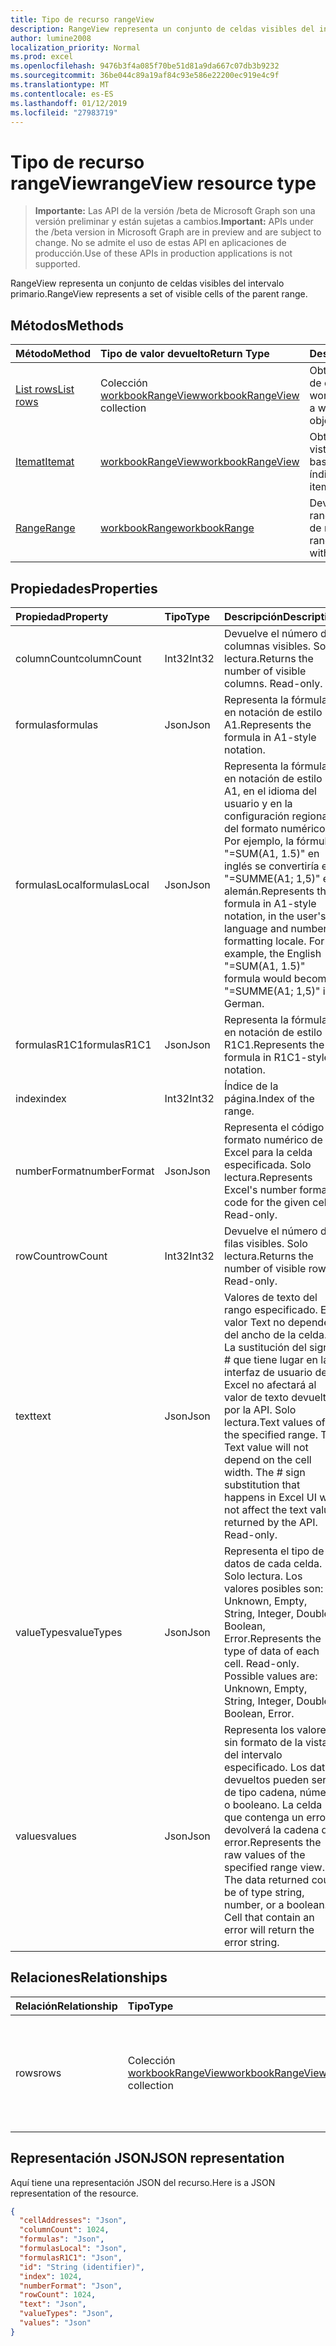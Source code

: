 ```yaml
---
title: Tipo de recurso rangeView
description: RangeView representa un conjunto de celdas visibles del intervalo primario.
author: lumine2008
localization_priority: Normal
ms.prod: excel
ms.openlocfilehash: 9476b3f4a085f70be51d81a9da667c07db3b9232
ms.sourcegitcommit: 36be044c89a19af84c93e586e22200ec919e4c9f
ms.translationtype: MT
ms.contentlocale: es-ES
ms.lasthandoff: 01/12/2019
ms.locfileid: "27983719"
---
```

# <a name="rangeview-resource-type"></a><span data-ttu-id="b6c66-103">Tipo de recurso rangeView</span><span class="sxs-lookup"><span data-stu-id="b6c66-103">rangeView resource type</span></span>

> <span data-ttu-id="b6c66-104">**Importante:** Las API de la versión /beta de Microsoft Graph son una versión preliminar y están sujetas a cambios.</span><span class="sxs-lookup"><span data-stu-id="b6c66-104">**Important:** APIs under the /beta version in Microsoft Graph are in preview and are subject to change.</span></span> <span data-ttu-id="b6c66-105">No se admite el uso de estas API en aplicaciones de producción.</span><span class="sxs-lookup"><span data-stu-id="b6c66-105">Use of these APIs in production applications is not supported.</span></span>

<span data-ttu-id="b6c66-106">RangeView representa un conjunto de celdas visibles del intervalo primario.</span><span class="sxs-lookup"><span data-stu-id="b6c66-106">RangeView represents a set of visible cells of the parent range.</span></span>

## <a name="methods"></a><span data-ttu-id="b6c66-107">Métodos</span><span class="sxs-lookup"><span data-stu-id="b6c66-107">Methods</span></span>

| <span data-ttu-id="b6c66-108">Método</span><span class="sxs-lookup"><span data-stu-id="b6c66-108">Method</span></span>           | <span data-ttu-id="b6c66-109">Tipo de valor devuelto</span><span class="sxs-lookup"><span data-stu-id="b6c66-109">Return Type</span></span>    |<span data-ttu-id="b6c66-110">Descripción</span><span class="sxs-lookup"><span data-stu-id="b6c66-110">Description</span></span>|
|:---------------|:--------|:----------|
|[<span data-ttu-id="b6c66-111">List rows</span><span class="sxs-lookup"><span data-stu-id="b6c66-111">List rows</span></span>](../api/workbookrangeview-list-rows.md) |<span data-ttu-id="b6c66-112">Colección [workbookRangeView](workbookrangeview.md)</span><span class="sxs-lookup"><span data-stu-id="b6c66-112">[workbookRangeView](workbookrangeview.md) collection</span></span>| <span data-ttu-id="b6c66-113">Obtenga una colección de objetos workbookRangeView.</span><span class="sxs-lookup"><span data-stu-id="b6c66-113">Get a workbookRangeView object collection.</span></span>|
|[<span data-ttu-id="b6c66-114">Itemat</span><span class="sxs-lookup"><span data-stu-id="b6c66-114">Itemat</span></span>](../api/workbookrangeview-itemat.md)|[<span data-ttu-id="b6c66-115">workbookRangeView</span><span class="sxs-lookup"><span data-stu-id="b6c66-115">workbookRangeView</span></span>](workbookrangeview.md)|<span data-ttu-id="b6c66-116">Obtengaun elemento de vista de rango basándose en el índice.</span><span class="sxs-lookup"><span data-stu-id="b6c66-116">Get a range view item based in index.</span></span>|
|[<span data-ttu-id="b6c66-117">Range</span><span class="sxs-lookup"><span data-stu-id="b6c66-117">Range</span></span>](../api/workbookrangeview-range.md)|[<span data-ttu-id="b6c66-118">workbookRange</span><span class="sxs-lookup"><span data-stu-id="b6c66-118">workbookRange</span></span>](range.md)|<span data-ttu-id="b6c66-119">Devuelve el objeto de rango asociado a la vista de rango.</span><span class="sxs-lookup"><span data-stu-id="b6c66-119">Return the range object associated with the range view</span></span>|

## <a name="properties"></a><span data-ttu-id="b6c66-120">Propiedades</span><span class="sxs-lookup"><span data-stu-id="b6c66-120">Properties</span></span>
| <span data-ttu-id="b6c66-121">Propiedad</span><span class="sxs-lookup"><span data-stu-id="b6c66-121">Property</span></span>     | <span data-ttu-id="b6c66-122">Tipo</span><span class="sxs-lookup"><span data-stu-id="b6c66-122">Type</span></span>   |<span data-ttu-id="b6c66-123">Descripción</span><span class="sxs-lookup"><span data-stu-id="b6c66-123">Description</span></span>|
|:---------------|:--------|:----------|
|<span data-ttu-id="b6c66-124">columnCount</span><span class="sxs-lookup"><span data-stu-id="b6c66-124">columnCount</span></span>|<span data-ttu-id="b6c66-125">Int32</span><span class="sxs-lookup"><span data-stu-id="b6c66-125">Int32</span></span>|<span data-ttu-id="b6c66-p102">Devuelve el número de columnas visibles. Solo lectura.</span><span class="sxs-lookup"><span data-stu-id="b6c66-p102">Returns the number of visible columns. Read-only.</span></span>|
|<span data-ttu-id="b6c66-128">formulas</span><span class="sxs-lookup"><span data-stu-id="b6c66-128">formulas</span></span>|<span data-ttu-id="b6c66-129">Json</span><span class="sxs-lookup"><span data-stu-id="b6c66-129">Json</span></span>|<span data-ttu-id="b6c66-130">Representa la fórmula en notación de estilo A1.</span><span class="sxs-lookup"><span data-stu-id="b6c66-130">Represents the formula in A1-style notation.</span></span> |
|<span data-ttu-id="b6c66-131">formulasLocal</span><span class="sxs-lookup"><span data-stu-id="b6c66-131">formulasLocal</span></span>|<span data-ttu-id="b6c66-132">Json</span><span class="sxs-lookup"><span data-stu-id="b6c66-132">Json</span></span>|<span data-ttu-id="b6c66-p103">Representa la fórmula en notación de estilo A1, en el idioma del usuario y en la configuración regional del formato numérico. Por ejemplo, la fórmula "=SUM(A1, 1.5)" en inglés se convertiría en "=SUMME(A1; 1,5)" en alemán.</span><span class="sxs-lookup"><span data-stu-id="b6c66-p103">Represents the formula in A1-style notation, in the user's language and number-formatting locale. For example, the English "=SUM(A1, 1.5)" formula would become "=SUMME(A1; 1,5)" in German.</span></span>    |
|<span data-ttu-id="b6c66-135">formulasR1C1</span><span class="sxs-lookup"><span data-stu-id="b6c66-135">formulasR1C1</span></span>|<span data-ttu-id="b6c66-136">Json</span><span class="sxs-lookup"><span data-stu-id="b6c66-136">Json</span></span>|<span data-ttu-id="b6c66-137">Representa la fórmula en notación de estilo R1C1.</span><span class="sxs-lookup"><span data-stu-id="b6c66-137">Represents the formula in R1C1-style notation.</span></span>   |
|<span data-ttu-id="b6c66-138">index</span><span class="sxs-lookup"><span data-stu-id="b6c66-138">index</span></span>|<span data-ttu-id="b6c66-139">Int32</span><span class="sxs-lookup"><span data-stu-id="b6c66-139">Int32</span></span>|<span data-ttu-id="b6c66-140">Índice de la página.</span><span class="sxs-lookup"><span data-stu-id="b6c66-140">Index of the range.</span></span>|
|<span data-ttu-id="b6c66-141">numberFormat</span><span class="sxs-lookup"><span data-stu-id="b6c66-141">numberFormat</span></span>|<span data-ttu-id="b6c66-142">Json</span><span class="sxs-lookup"><span data-stu-id="b6c66-142">Json</span></span>|<span data-ttu-id="b6c66-p104">Representa el código de formato numérico de Excel para la celda especificada. Solo lectura.</span><span class="sxs-lookup"><span data-stu-id="b6c66-p104">Represents Excel's number format code for the given cell. Read-only.</span></span> |
|<span data-ttu-id="b6c66-145">rowCount</span><span class="sxs-lookup"><span data-stu-id="b6c66-145">rowCount</span></span>|<span data-ttu-id="b6c66-146">Int32</span><span class="sxs-lookup"><span data-stu-id="b6c66-146">Int32</span></span>|<span data-ttu-id="b6c66-p105">Devuelve el número de filas visibles. Solo lectura.</span><span class="sxs-lookup"><span data-stu-id="b6c66-p105">Returns the number of visible rows. Read-only.</span></span>  |
|<span data-ttu-id="b6c66-149">text</span><span class="sxs-lookup"><span data-stu-id="b6c66-149">text</span></span>|<span data-ttu-id="b6c66-150">Json</span><span class="sxs-lookup"><span data-stu-id="b6c66-150">Json</span></span>|<span data-ttu-id="b6c66-p106">Valores de texto del rango especificado. El valor Text no dependerá del ancho de la celda. La sustitución del signo # que tiene lugar en la interfaz de usuario de Excel no afectará al valor de texto devuelto por la API. Solo lectura.</span><span class="sxs-lookup"><span data-stu-id="b6c66-p106">Text values of the specified range. The Text value will not depend on the cell width. The # sign substitution that happens in Excel UI will not affect the text value returned by the API. Read-only.</span></span>    |
|<span data-ttu-id="b6c66-155">valueTypes</span><span class="sxs-lookup"><span data-stu-id="b6c66-155">valueTypes</span></span>|<span data-ttu-id="b6c66-156">Json</span><span class="sxs-lookup"><span data-stu-id="b6c66-156">Json</span></span>|<span data-ttu-id="b6c66-p107">Representa el tipo de datos de cada celda. Solo lectura. Los valores posibles son: Unknown, Empty, String, Integer, Double, Boolean, Error.</span><span class="sxs-lookup"><span data-stu-id="b6c66-p107">Represents the type of data of each cell. Read-only. Possible values are: Unknown, Empty, String, Integer, Double, Boolean, Error.</span></span> |
|<span data-ttu-id="b6c66-160">values</span><span class="sxs-lookup"><span data-stu-id="b6c66-160">values</span></span>|<span data-ttu-id="b6c66-161">Json</span><span class="sxs-lookup"><span data-stu-id="b6c66-161">Json</span></span>|<span data-ttu-id="b6c66-p108">Representa los valores sin formato de la vista del intervalo especificado. Los datos devueltos pueden ser de tipo cadena, número o booleano. La celda que contenga un error devolverá la cadena de error.</span><span class="sxs-lookup"><span data-stu-id="b6c66-p108">Represents the raw values of the specified range view. The data returned could be of type string, number, or a boolean. Cell that contain an error will return the error string.</span></span>   |

## <a name="relationships"></a><span data-ttu-id="b6c66-165">Relaciones</span><span class="sxs-lookup"><span data-stu-id="b6c66-165">Relationships</span></span>
| <span data-ttu-id="b6c66-166">Relación</span><span class="sxs-lookup"><span data-stu-id="b6c66-166">Relationship</span></span> | <span data-ttu-id="b6c66-167">Tipo</span><span class="sxs-lookup"><span data-stu-id="b6c66-167">Type</span></span>   |<span data-ttu-id="b6c66-168">Descripción</span><span class="sxs-lookup"><span data-stu-id="b6c66-168">Description</span></span>|
|:---------------|:--------|:----------|
|<span data-ttu-id="b6c66-169">rows</span><span class="sxs-lookup"><span data-stu-id="b6c66-169">rows</span></span>|<span data-ttu-id="b6c66-170">Colección [workbookRangeView](workbookrangeview.md)</span><span class="sxs-lookup"><span data-stu-id="b6c66-170">[workbookRangeView](workbookrangeview.md) collection</span></span>| <span data-ttu-id="b6c66-p109">Representa una colección de vistas de intervalo asociadas a este. Solo lectura.    Solo lectura.</span><span class="sxs-lookup"><span data-stu-id="b6c66-p109">Represents a collection of range views associated with the range. Read-only.    Read-only.</span></span>|

## <a name="json-representation"></a><span data-ttu-id="b6c66-174">Representación JSON</span><span class="sxs-lookup"><span data-stu-id="b6c66-174">JSON representation</span></span>
<span data-ttu-id="b6c66-175">Aquí tiene una representación JSON del recurso.</span><span class="sxs-lookup"><span data-stu-id="b6c66-175">Here is a JSON representation of the resource.</span></span>
<!-- {
  "blockType": "resource",
  "optionalProperties": [  ],
  "@odata.type": "microsoft.graph.workbookRangeView"
}-->
```json
{
  "cellAddresses": "Json",
  "columnCount": 1024,
  "formulas": "Json",
  "formulasLocal": "Json",
  "formulasR1C1": "Json",
  "id": "String (identifier)",
  "index": 1024,
  "numberFormat": "Json",
  "rowCount": 1024,
  "text": "Json",
  "valueTypes": "Json",
  "values": "Json"
}
```
